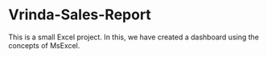 # Vrinda-Sales-Report
This is a small Excel project. In this, we have created a dashboard using the concepts of MsExcel.
